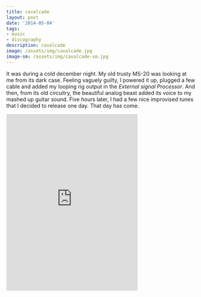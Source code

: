 ```yaml
---
title: cavalcade
layout: post
date: '2014-05-04'
tags:
- music
- discography
description: cavalcade
image: /assets/img/cavalcade.jpg
image-sm: /assets/img/cavalcade-sm.jpg
---
```


It was during a cold december night. My old trusty MS-20 was looking at me from its dark case. Feeling vaguely guilty, I powered it up, plugged a few cable and added my looping rig output in the *External signal Processor*. And then, from its old circuitry, the beautiful analog beast added its voice to my mashed up guitar sound. Five hours later, I had a few nice improvised tunes that I decided to release one day. That day has come.

<iframe style="border: 0; width: 350px; height: 470px;" src="https://bandcamp.com/EmbeddedPlayer/album=4010011483/size=large/bgcol=ffffff/linkcol=0687f5/tracklist=false/transparent=true/" seamless><a href="http://objet.bandcamp.com/album/cavalcade">Cavalcade by Objet</a></iframe>

